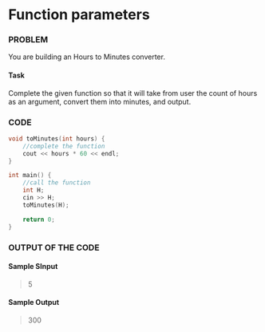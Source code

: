 # Function parameters

### PROBLEM

You are building an Hours to Minutes converter.

#### Task

Complete the given function so that it will take from user the count of hours as an argument, convert them into minutes, and output.

### CODE

```cpp
void toMinutes(int hours) {
    //complete the function
    cout << hours * 60 << endl;
}

int main() {
    //call the function
    int H;
    cin >> H;
    toMinutes(H);

    return 0;
}
```

### OUTPUT OF THE CODE

#### Sample SInput

> 5<br>

#### Sample Output

> 300<br>
